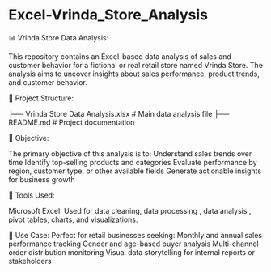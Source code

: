 # Excel-Vrinda_Store_Analysis
📊 Vrinda Store Data Analysis:

This repository contains an Excel-based data analysis of sales and customer behavior for a fictional or real retail store named Vrinda Store. The analysis aims to uncover insights about sales performance, product trends, and customer behavior.

📁 Project Structure:

├── Vrinda Store Data Analysis.xlsx   # Main data analysis file
├── README.md                         # Project documentation


📌 Objective:

The primary objective of this analysis is to:
Understand sales trends over time
Identify top-selling products and categories
Evaluate performance by region, customer type, or other available fields
Generate actionable insights for business growth

🧮 Tools Used:

Microsoft Excel:
Used for data cleaning, data processing , data analysis , pivot tables, charts, and visualizations.

📌 Use Case:
Perfect for retail businesses seeking:
Monthly and annual sales performance tracking
Gender and age-based buyer analysis
Multi-channel order distribution monitoring
Visual data storytelling for internal reports or stakeholders
